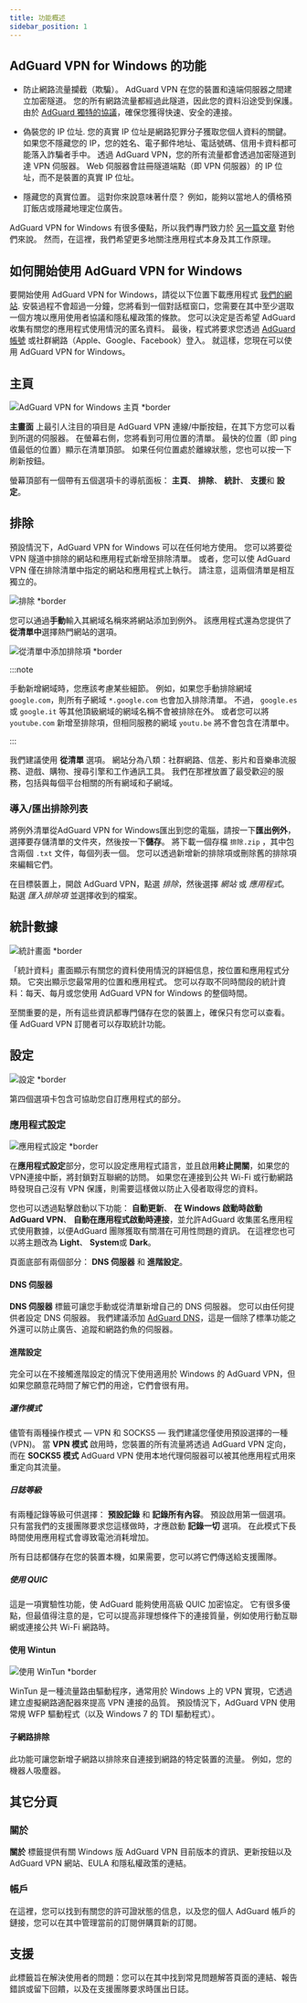 ```yaml
---
title: 功能概述
sidebar_position: 1
---
```


## AdGuard VPN for Windows 的功能

- 防止網路流量攔截（欺騙）。 AdGuard VPN 在您的裝置和遠端伺服器之間建立加密隧道。 您的所有網路流量都經過此隧道，因此您的資料沿途受到保護。 由於 [AdGuard 獨特的協議](/general/adguard-vpn-protocol)，確保您獲得快速、安全的連接。

- 偽裝您的 IP 位址. 您的真實 IP 位址是網路犯罪分子獲取您個人資料的關鍵。 如果您不隱藏您的 IP，您的姓名、電子郵件地址、電話號碼、信用卡資料都可能落入詐騙者手中。 透過 AdGuard VPN，您的所有流量都會透過加密隧道到達 VPN 伺服器。 Web 伺服器會註冊隧道端點（即 VPN 伺服器）的 IP 位址，而不是裝置的真實 IP 位址。

- 隱藏您的真實位置。 這對你來說意味著什麼？ 例如，能夠以當地人的價格預訂飯店或隱藏地理定位廣告。

AdGuard VPN for Windows 有很多優點，所以我們專門致力於 [另一篇文章](/general/why-adguard-vpn) 對他們來說。 然而，在這裡，我們希望更多地關注應用程式本身及其工作原理。

## 如何開始使用 AdGuard VPN for Windows

要開始使用 AdGuard VPN for Windows，請從以下位置下載應用程式 [我們的網站](https://adguard-vpn.com/welcome.html). 安裝過程不會超過一分鐘，您將看到一個對話框窗口，您需要在其中至少選取一個方塊以應用使用者協議和隱私權政策的條款。 您可以決定是否希望 AdGuard 收集有關您的應用程式使用情況的匿名資料。 最後，程式將要求您透過 [AdGuard 帳號](https://auth.adguard.com/login.html) 或社群網路（Apple、Google、Facebook）登入。 就這樣，您現在可以使用 AdGuard VPN for Windows。

## 主頁

![AdGuard VPN for Windows 主頁 *border](https://cdn.adguardvpn.com/content/kb/vpn/windows/home_en.jpg)

**主畫面** 上最引人注目的項目是 AdGuard VPN 連線/中斷按鈕，在其下方您可以看到所選的伺服器。 在螢幕右側，您將看到可用位置的清單。 最快的位置（即 ping 值最低的位置）顯示在清單頂部。 如果任何位置處於離線狀態，您也可以按一下刷新按鈕。

螢幕頂部有一個帶有五個選項卡的導航面板： **主頁**、 **排除**、 **統計**、 **支援**和 **設定**。

## 排除

預設情況下，AdGuard VPN for Windows 可以在任何地方使用。 您可以將要從 VPN 隧道中排除的網站和應用程式新增至排除清單。 或者，您可以使 AdGuard VPN 僅在排除清單中指定的網站和應用程式上執行。 請注意，這兩個清單是相互獨立的。

![排除 *border](https://cdn.adguardvpn.com/content/kb/VPN/windows/exclusions_new_en.png)

您可以通過**手動**輸入其網域名稱來將網站添加到例外。 該應用程式還為您提供了**從清單中**選擇熱門網站的選項。

![從清單中添加排除項 *border](https://cdn.adguardvpn.com/content/kb/VPN/windows/new_exclusions_from_list_en.png)

:::note

手動新增網域時，您應該考慮某些細節。 例如，如果您手動排除網域 `google.com`，則所有子網域 `*.google.com` 也會加入排除清單。 不過， `google.es` 或 `google.it` 等其他頂級網域的網域名稱不會被排除在外。 或者您可以將 `youtube.com` 新增至排除項，但相同服務的網域 `youtu.be` 將不會包含在清單中。

:::

我們建議使用 **從清單** 選項。 網站分為八類：社群網路、信差、影片和音樂串流服務、遊戲、購物、搜尋引擎和工作通訊工具。 我們在那裡放置了最受歡迎的服務，包括與每個平台相關的所有網域和子網域。

### 導入/匯出排除列表

將例外清單從AdGuard VPN for Windows匯出到您的電腦，請按一下**匯出例外**，選擇要存儲清單的文件夾，然後按一下**儲存**。 將下載一個存檔 `排除.zip` ，其中包含兩個 `.txt` 文件，每個列表一個。 您可以透過新增新的排除項或刪除舊的排除項來編輯它們。

在目標裝置上，開啟 AdGuard VPN，點選 *排除*，然後選擇 *網站* 或 *應用程式*。 點選 *匯入排除項* 並選擇收到的檔案。

## 統計數據

![統計畫面 *border](https://cdn.adguardvpn.com/content/kb/vpn/windows/statistics_en.png)

「統計資料」畫面顯示有關您的資料使用情況的詳細信息，按位置和應用程式分類。 它突出顯示您最常用的位置和應用程式。 您可以存取不同時間段的統計資料：每天、每月或您使用 AdGuard VPN for Windows 的整個時間。

至關重要的是，所有這些資訊都專門儲存在您的裝置上，確保只有您可以查看。 僅 AdGuard VPN 訂閱者可以存取統計功能。

## 設定

![設定 *border](https://cdn.adguardvpn.com/content/kb/vpn/windows/settings_en.png)

第四個選項卡包含可協助您自訂應用程式的部分。

### 應用程式設定

![應用程式設定 *border](https://cdn.adguardvpn.com/content/kb/vpn/windows/app_settings_en.png)

在**應用程式設定**部分，您可以設定應用程式語言，並且啟用**終止開關**，如果您的VPN連接中斷，將封鎖對互聯網的訪問。 如果您在連接到公共 Wi-Fi 或行動網路時發現自己沒有 VPN 保護，則需要這樣做以防止入侵者取得您的資料。

您也可以透過點擊啟動以下功能： **自動更新**、 **在 Windows 啟動時啟動 AdGuard VPN**、 **自動在應用程式啟動時連接**，並允許AdGuard 收集匿名應用程式使用數據，以便AdGuard 團隊獲取有關潛在可用性問題的資訊。 在這裡您也可以將主題改為 **Light**、 **System**或 **Dark**。

頁面底部有兩個部分： **DNS 伺服器** 和 **進階設定**。

#### DNS 伺服器

**DNS 伺服器** 標籤可讓您手動或從清單新增自己的 DNS 伺服器。 您可以由任何提供者設定 DNS 伺服器。 我們建議添加 [AdGuard DNS](https://adguard-dns.io/kb/general/dns-providers/#adguard-dns)，這是一個除了標準功能之外還可以防止廣告、追蹤和網路釣魚的伺服器。

#### 進階設定

完全可以在不接觸進階設定的情況下使用適用於 Windows 的 AdGuard VPN，但如果您願意花時間了解它們的用途，它們會很有用。

##### 運作模式

儘管有兩種操作模式 — VPN 和 SOCKS5 — 我們建議您僅使用預設選擇的一種 (VPN)。 當 **VPN 模式** 啟用時，您裝置的所有流量將透過 AdGuard VPN 定向，而在 **SOCKS5 模式** AdGuard VPN 使用本地代理伺服器可以被其他應用程式用來重定向其流量。

##### 日誌等級

有兩種記錄等級可供選擇： **預設記錄** 和 **記錄所有內容**。 預設啟用第一個選項。 只有當我們的支援團隊要求您這樣做時，才應啟動 **記錄一切** 選項。 在此模式下長時間使用應用程式會導致電池消耗增加。

所有日誌都儲存在您的裝置本機，如果需要，您可以將它們傳送給支援團隊。

##### 使用 QUIC

這是一項實驗性功能，使 AdGuard 能夠使用高級 QUIC 加密協定。 它有很多優點，但最值得注意的是，它可以提高非理想條件下的連接質量，例如使用行動互聯網或連接公共 Wi-Fi 網路時。

#### 使用 Wintun

![使用 WinTun *border](https://cdn.adtidy.org/content/release_notes/vpn/windows/v2.2/stats_tab_v2.2_en.png)

WinTun 是一種流量路由驅動程序，通常用於 Windows 上的 VPN 實現，它透過建立虛擬網路適配器來提高 VPN 連接的品質。 預設情況下，AdGuard VPN 使用常規 WFP 驅動程式（以及 Windows 7 的 TDI 驅動程式）。

#### 子網路排除

此功能可讓您新增子網路以排除來自連接到網路的特定裝置的流量。 例如，您的機器人吸塵器。

## 其它分頁

### 關於

**關於** 標籤提供有關 Windows 版 AdGuard VPN 目前版本的資訊、更新按鈕以及 AdGuard VPN 網站、EULA 和隱私權政策的連結。

### 帳戶

在這裡，您可以找到有關您的許可證狀態的信息，以及您的個人 AdGuard 帳戶的鏈接，您可以在其中管理當前的訂閱併購買新的訂閱。

## 支援

此標籤旨在解決使用者的問題：您可以在其中找到常見問題解答頁面的連結、報告錯誤或留下回饋，以及在支援團隊要求時匯出日誌。
